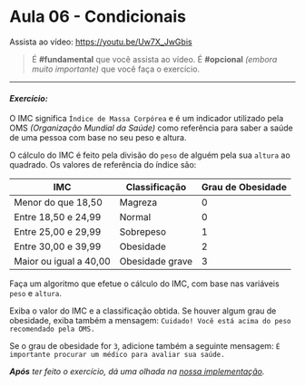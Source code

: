 # Aula 06 - Condicionais

Assista ao vídeo: https://youtu.be/Uw7X_JwGbis

> É **#fundamental** que você assista ao vídeo. É **#opcional** _(embora muito importante)_ que você faça o exercício.

---

#### _Exercício:_

O IMC significa `Índice de Massa Corpórea` e é um indicador utilizado pela OMS _(Organização Mundial da Saúde)_ como referência para saber a saúde de uma pessoa com base no seu peso e altura.

O cálculo do IMC é feito pela divisão do `peso` de alguém pela sua `altura` ao quadrado. Os valores de referência do índice são:

| IMC | Classificação | Grau de Obesidade |
| - | - | - |
| Menor do que 18,50 | Magreza | 0 |
| Entre 18,50 e 24,99 | Normal | 0 |
| Entre 25,00 e 29,99 | Sobrepeso | 1 |
| Entre 30,00 e 39,99 | Obesidade | 2 |
| Maior ou igual a 40,00 | Obesidade grave | 3 |

Faça um algoritmo que efetue o cálculo do IMC, com base nas variáveis `peso` e `altura`.

Exiba o valor do IMC e a classificação obtida. Se houver algum grau de obesidade, exiba também a mensagem: `Cuidado! Você está acima do peso recomendado pela OMS.`

Se o grau de obesidade for `3`, adicione também a seguinte mensagem: `É importante procurar um médico para avaliar sua saúde.`

_**Após** ter feito o exercício, dá uma olhada na [nossa implementação](resolucao.md)._